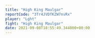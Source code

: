 ```yaml
---
title: "High King Maulgar"
reportCode: "3Tr4JVDfKZW7nvRx"
player: "Lght"
fight: "High King Maulgar"
date: 2021-09-08T18:55:49.344000+00:00
---
```

